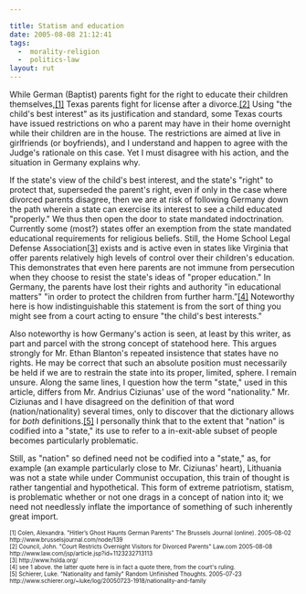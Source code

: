 ```yaml
---

title: Statism and education
date: 2005-08-08 21:12:41
tags:
  -  morality-religion
  -  politics-law
layout: rut
---
```


<p>While German (Baptist) parents fight for the right to educate their children themselves,<a href="http://www.brusselsjournal.com/node/139">[1]</a> Texas parents fight for license after a divorce.<a href="http://www.law.com/jsp/article.jsp?id=1123232713113">[2]</a> Using "the child's best interest" as its justification and standard, some Texas courts have issued restrictions on who a parent may have in their home overnight while their children are in the house. The restrictions are aimed at live in girlfriends (or boyfriends), and I understand and happen to agree with the Judge's rationale on this case.  Yet I must disagree with his action, and the situation in Germany explains why.</p>  <p>If the state's view of the child's best interest, and the state's "right" to protect that, superseded the parent's right, even if only in the case where divorced parents disagree, then we are at risk of following Germany down the path wherein a state can exercise its interest to see a child educated "properly."  We thus then open the door to state mandated indoctrination.  Currently some (most?) states offer an exemption from the state mandated educational requirements for religious beliefs.  Still, the Home School Legal Defense Association<a href="http://www.hslda.org/">[3]</a> exists and is active even in states like Virginia that offer parents relatively high levels of control over their children's education.  This demonstrates that even here parents are not immune from persecution when they choose to resist the state's ideas of "proper education." In Germany, the parents have lost their rights and authority "in educational matters" "in order to protect the children from further harm.”<a href="http://www.brusselsjournal.com/node/139">[4]</a> Noteworthy here is how indistinguishable this statement is from the sort of thing you might see from a court acting to ensure "the child's best interests."</p>  <p>Also noteworthy is how Germany's action is seen, at least by this writer, as part and parcel with the strong concept of statehood here.  This argues strongly for Mr. Ethan Blanton's repeated insistence that states have no rights.  He may be correct that such an absolute position must necessarily be held if we are to restrain the state into its proper, limited, sphere. I remain unsure.  Along the same lines, I question how the term "state," used in this article, differs from Mr. Andrius Ciziunas' use of the word "nationality."  Mr. Ciziunas and I have disagreed on the definition of that word (nation/nationality) several times, only to discover that the dictionary allows for <em>both</em> definitions.<a href="http://www.schierer.org/~luke/log/20050723-1918/nationality-and-family">[5]</a> I personally think that to the extent that "nation" is codified into a "state," its use to refer to a in-exit-able subset of people becomes particularly problematic.</p>  <p>Still, as "nation" so defined need not be codified into a "state," as, for example (an example particularly close to Mr. Ciziunas' heart), Lithuania was not a state while under Communist occupation, this train of thought is rather tangential and hypothetical.  This form of extreme patriotism, statism, is problematic whether or not one drags in a concept of nation into it; we need not needlessly inflate the importance of something of such inherently great import.</p>  <font size="-2"> [1] Colen, Alexandra.  "Hitler’s Ghost Haunts German Parents" The Brussels Journal (online).  2005-08-02 http://www.brusselsjournal.com/node/139 <br  /> [2] Council, John. "Court Restricts Overnight Visitors for Divorced Parents" Law.com 2005-08-08 http://www.law.com/jsp/article.jsp?id=1123232713113 <br  /> [3] http://www.hslda.org/ <br  /> [4] see 1 above. the latter quote here is in fact a quote there, from the court's ruling. <br  /> [5] Schierer, Luke.  "Nationality and family" Random Unfinished Thoughts.  2005-07-23 http://www.schierer.org/~luke/log/20050723-1918/nationality-and-family </font>

